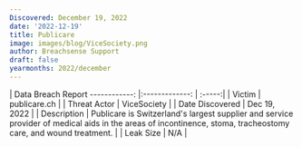 ```yaml
---
Discovered: December 19, 2022
date: '2022-12-19'
title: Publicare
image: images/blog/ViceSociety.png
author: Breachsense Support
draft: false
yearmonths: 2022/december
---
```



| Data Breach Report
------------:     |:-------------:    | :-----:|
| Victim      | publicare.ch      | 
| Threat Actor      | ViceSociety      | 
| Date Discovered      | Dec 19, 2022      | 
| Description      | Publicare is Switzerland's largest supplier and service provider of medical aids in the areas of incontinence, stoma, tracheostomy care, and wound treatment.      | 
| Leak Size      | N/A      | 

